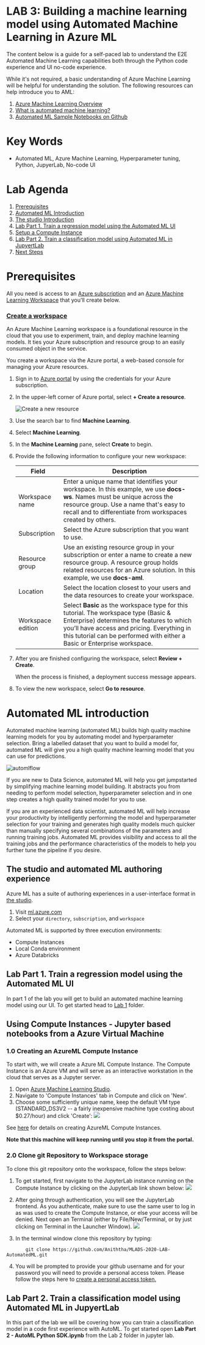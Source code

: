 # LAB 3: Building a machine learning model using Automated Machine Learning in Azure ML
The content below is a guide for a self-paced lab to understand the E2E Automated Machine Learning capabilities both through the Python code experience and UI no-code experience. 

While it's not required, a basic understanding of Azure Machine Learning will be helpful for understanding the solution. The following resources can help introduce you to AML:

1. [Azure Machine Learning Overview](https://azure.microsoft.com/services/machine-learning/)
2. [What is automated machine learning?](https://docs.microsoft.com/azure/machine-learning/concept-automated-ml)
3. [Automated ML Sample Notebooks on Github](https://github.com/Azure/MachineLearningNotebooks/tree/master/how-to-use-azureml/automated-machine-learning)

# Key Words
- Automated ML, Azure Machine Learning, Hyperparameter tuning, Python, JupyerLab, No-code UI

# Lab Agenda
1. [Prerequisites](#prereqs)
1. [Automated ML Introduction](#introduction)
1. [The studio Introduction](#studio)
1. [Lab Part 1. Train a regression model using the Automated ML UI](#automlUI)
1. [Setup a Compute Instance](#compute)
1. [Lab Part 2. Train a classification model using Automated ML in JupyertLab](#train)
1. [Next Steps](#complete)

<a name="prereqs"></a>
# Prerequisites
All you need is access to an [Azure subscription](https://azure.microsoft.com/free/) and an [Azure Machine Learning Workspace](https://docs.microsoft.com/azure/machine-learning/how-to-manage-workspace) that you'll create below.

### [Create a workspace](https://docs.microsoft.com/en-us/azure/machine-learning/tutorial-1st-experiment-sdk-setup#create-a-workspace)
An Azure Machine Learning workspace is a foundational resource in the cloud that you use to experiment, train, and deploy machine learning models. It ties your Azure subscription and resource group to an easily consumed object in the service.

You create a workspace via the Azure portal, a web-based console for managing your Azure resources.

1. Sign in to [Azure portal](https://portal.azure.com/) by using the credentials for your Azure subscription.

1. In the upper-left corner of Azure portal, select **+ Create a resource**.

    ![Create a new resource](images/create-workspace.gif)

1. Use the search bar to find **Machine Learning**.

1. Select **Machine Learning**.

1. In the **Machine Learning** pane, select **Create** to begin.

1. Provide the following information to configure your new workspace:

   Field|Description 
   ---|---
   Workspace name |Enter a unique name that identifies your workspace. In this example, we use **docs-ws**. Names must be unique across the resource group. Use a name that's easy to recall and to differentiate from workspaces created by others.  
   Subscription |Select the Azure subscription that you want to use.
   Resource group | Use an existing resource group in your subscription or enter a name to create a new resource group. A resource group holds related resources for an Azure solution. In this example, we use **docs-aml**. 
   Location | Select the location closest to your users and the data resources to create your workspace.
   Workspace edition | Select **Basic** as the workspace type for this tutorial. The workspace type (Basic & Enterprise) determines the features to which you’ll have access and pricing. Everything in this tutorial can be performed with either a Basic or Enterprise workspace.

1. After you are finished configuring the workspace, select **Review + Create**. 

   When the process is finished, a deployment success message appears. 
 
 1. To view the new workspace, select **Go to resource**.


<a name="introduction"></a>
# Automated ML introduction
Automated machine learning (automated ML) builds high quality machine learning models for you by automating model and hyperparameter selection. Bring a labelled dataset that you want to build a model for, automated ML will give you a high quality machine learning model that you can use for predictions.

![automlflow](images/flow2.png)

If you are new to Data Science, automated ML will help you get jumpstarted by simplifying machine learning model building. It abstracts you from needing to perform model selection, hyperparameter selection and in one step creates a high quality trained model for you to use.

If you are an experienced data scientist, automated ML will help increase your productivity by intelligently performing the model and hyperparameter selection for your training and generates high quality models much quicker than manually specifying several combinations of the parameters and running training jobs. Automated ML provides visibility and access to all the training jobs and the performance characteristics of the models to help you further tune the pipeline if you desire.

<a name="studio"></a>
## The studio and automated ML authoring experience
Azure ML has a suite of authoring experiences in a user-interface format in [the studio](https://ml.azure.com). 

1. Visit [ml.azure.com](https://ml.azure.com)
2. Select your `directory`, `subscription`, and `workspace`

Automated ML is supported by three execution environments:
* Compute Instances
* Local Conda environment
* Azure Databricks 

<a name="automlUI"></a>
## Lab Part 1. Train a regression model using the Automated ML UI
In part 1 of the lab you will get to build an automated machine learning model using our UI. To get started head to [Lab 1](https://github.com/Aniththa/MLADS-2020-LAB-AutomatedML/blob/master/Lab%20Part%201%20-%20AutoML%20UI/Lab%20Part%201%20-%20AutoML%20UI.md) folder.

<a name="compute"></a>
## Using Compute Instances - Jupyter based notebooks from a Azure Virtual Machine
### 1.0 Creating an AzureML Compute Instance

To start with, we will create a Azure ML Compute Instance. The Compute Instance is an Azure VM and will serve as an interactive workstation in the cloud that serves as a Jupyter server.

1. Open [Azure Machine Learning Studio](https://ml.azure.com/).
2. Navigate to 'Compute Instances' tab in Compute and click on 'New'.
3. Choose some sufficiently unique name, keep the default VM type (STANDARD_DS3V2 -- a fairly inexpensive machine type costing about $0.27/hour) and click 'Create':
![](./images/create_notebook_vm.png)

See [here](https://docs.microsoft.com/en-us/azure/machine-learning/concept-compute-instance) for details on creating AzureML Compute Instances.

**Note that this machine will keep running until you stop it from the portal.**

### 2.0 Clone git Repository to Workspace storage

To clone this git repository onto the workspace, follow the steps below:

1. To get started, first navigate to the JupyterLab instance running on the Compute Instance by clicking on the JupyterLab link shown below:
![](images/computes_view.png)

1. After going through authentication, you will see the JupyterLab frontend. As you authenticate, make sure to use the same user to log in as was used to create the Compute Instance, or else your access will be denied. Next open an Terminal (either by File/New/Terminal, or by just clicking on Terminal in the Launcher Window).
![](images/terminal.png)

1. In the terminal window clone this repository by typing:
```
       git clone https://github.com/Aniththa/MLADS-2020-LAB-AutomatedML.git
```
4. You will be prompted to provide your github username and for your password you will need to provide a personal access token. Please follow the steps here to [create a personal access token.](https://help.github.com/en/github/authenticating-to-github/creating-a-personal-access-token-for-the-command-line) 

<a name="train"></a>
## Lab Part 2. Train a classification model using Automated ML in JupyertLab
In this part of the lab we will be covering how you can train a classification model in a code first experience with AutoML. To get started open **Lab Part 2 - AutoML Python SDK.ipynb** from the  Lab 2 folder in jupyter lab.

